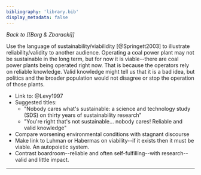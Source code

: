 ```yaml
---
bibliography: 'library.bib'
display_metadata: false
---
```


_Back to [[Barg & Zbaracki]]_

Use the language of sustainability/viabilidity [@Springett2003] to illustrate reliability/validity to another audience. Operating a coal power plant may not be sustainable in the long term, but for now it is viable--there are coal power plants being operated right now. That is because the operators rely on reliable knowledge. Valid knowledge might tell us that it is a bad idea, but politics and the broader population would not disagree or stop the operation of those plants.

* Link to: @Levy1997
* Suggested titles: 
    * "Nobody cares what's sustainable: a science and technology study (SDS) on thirty years of sustainability research"
    * "You're right that's not sustainable... nobody cares! Reliable and valid knowledge"
* Compare worsening environmental conditions with stagnant discourse
* Make link to Luhman or Habermas on viability--if it exists then it must be viable. An autopoietic system. 
* Contrast boardroom--reliable and often self-fulfilling--with research--valid and little impact.

---